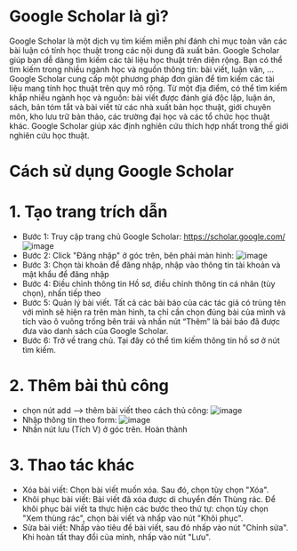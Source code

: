 # Google Scholar là gì?
Google Scholar là một dịch vụ tìm kiếm miễn phí đánh chỉ mục toàn văn các bài luận có tính học thuật trong các nội dung đã xuất bản. Google Scholar giúp bạn dễ dàng tìm kiếm các tài liệu học thuật trên diện rộng. Bạn có thể tìm kiếm trong nhiều ngành học và nguồn thông tin: bài viết, luận văn, ...
Google Scholar cung cấp một phương pháp đơn giản để tìm kiếm các tài liệu mang tính học thuật trên quy mô rộng. Từ một địa điểm, có thể tìm kiếm khắp nhiều ngành học và nguồn: bài viết được đánh giá độc lập, luận án, sách, bản tóm tắt và bài viết từ các nhà xuất bản học thuật, giới chuyên môn, kho lưu trữ bản thảo, các trường đại học và các tổ chức học thuật khác. Google Scholar giúp xác định nghiên cứu thích hợp nhất trong thế giới nghiên cứu học thuật.
# Cách sử dụng Google Scholar
# 1. Tạo trang trích dẫn
- Bước 1: Truy cập trang chủ Google Scholar: https://scholar.google.com/
![image](https://user-images.githubusercontent.com/80308298/112820409-c85ac300-90af-11eb-9811-b800232d5579.png)
- Bước 2: Click "Đăng nhập" ở góc trên, bên phải màn hình:
![image](https://user-images.githubusercontent.com/80308298/112820792-2d161d80-90b0-11eb-857b-c75ea4e07c31.png)
- Bước 3: Chọn tài khoản để đăng nhập, nhập vào thông tin tài khoản và mật khẩu để đăng nhập
- Bước 4: Điều chỉnh thông tin Hồ sơ, điều chỉnh thông tin cá nhân (tùy chọn), nhấn tiếp theo
- Bước 5: Quản lý bài viết. Tất cả các bài báo của các tác giả có trùng tên với mình sẽ hiện ra trên màn hình, ta chỉ cần chọn đúng bài của mình và tích vào ô vuông trống bên trái và nhấn nút “Thêm” là bài báo đã được đưa vào danh sách của Google Scholar.
- Bước 6: Trở về trang chủ. Tại đây có thể tìm kiếm thông tin hồ sơ ở nút tìm kiếm.
# 2. Thêm bài thủ công
- chọn nút add --> thêm bài viết theo cách thủ công:
![image](https://user-images.githubusercontent.com/80308298/112822044-9d716e80-90b1-11eb-9e0c-9f5db2e6b32a.png)
- Nhập thông tin theo form:
![image](https://user-images.githubusercontent.com/80308298/112822120-b5e18900-90b1-11eb-8866-eec97329e578.png)
- Nhấn nút lưu (Tích V) ở góc trên. Hoàn thành
# 3. Thao tác khác
- Xóa bài viết: Chọn bài viết muốn xóa. Sau đó, chọn tùy chọn "Xóa".
- Khôi phục bài viết: Bài viết đã xóa được di chuyển đến Thùng rác. Để khôi phục bài viết ta thực hiện các bước theo thứ tự: chọn tùy chọn "Xem thùng rác", chọn bài viết và nhấp vào nút "Khôi phục".
- Sửa bài viết: Nhấp vào tiêu đề bài viết, sau đó nhấp vào nút "Chỉnh sửa". Khi hoàn tất thay đổi của mình, nhấp vào nút "Lưu".
